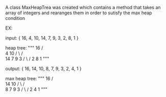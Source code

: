 A class MaxHeapTrea was created which contains a method that takes an array
of integers and rearanges them in order to sutisfy the max heap condition

EX:

input: { 16, 4, 10, 14, 7, 9, 3, 2, 8, 1 }

heap tree:
"""
            16
          /    \
        4        10
      /   \     /   \
    14     7   9      3
  /   \    /
 2    8    1
 """

  output: { 16, 14, 10, 8, 7, 9, 3, 2, 4, 1 }

  max heap tree:
"""
            16
          /    \
       14        10
     /     \     /  \
    8       7   9    3
  /   \     / 
 2     4   1
 """
